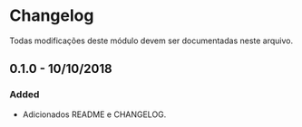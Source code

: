 # Changelog
Todas modificações deste módulo devem ser documentadas neste arquivo.

## 0.1.0 - 10/10/2018
### Added
- Adicionados README e CHANGELOG.
